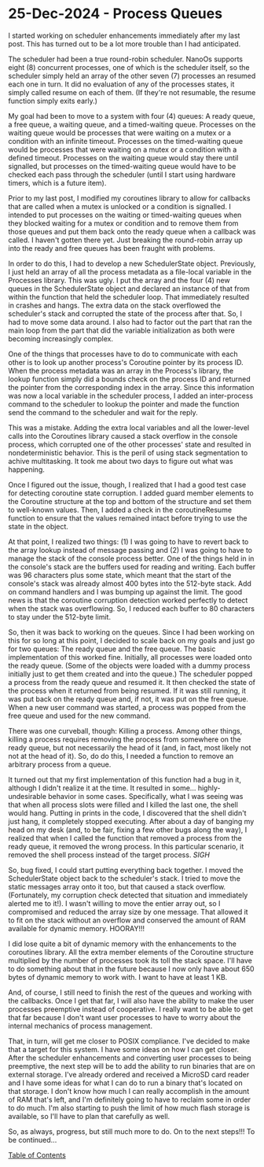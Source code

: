 # 25-Dec-2024 - Process Queues

I started working on scheduler enhancements immediately after my last post.  This has turned out to be a lot more trouble than I had anticipated.

The scheduler had been a true round-robin scheduler.  NanoOs supports eight (8) concurrent processes, one of which is the scheduler itself, so the scheduler simply held an array of the other seven (7) processes an resumed each one in turn.  It did no evaluation of any of the processes states, it simply called resume on each of them.  (If they're not resumable, the resume function simply exits early.)

My goal had been to move to a system with four (4) queues:  A ready queue, a free queue, a waiting queue, and a timed-waiting queue.  Processes on the waiting queue would be processes that were waiting on a mutex or a condition with an infinite timeout.  Processes on the timed-waiting queue would be processes that were waiting on a mutex or a condition with a defined timeout.  Processes on the waiting queue would stay there until signalled, but processes on the timed-waiting queue would have to be checked each pass through the scheduler (until I start using hardware timers, which is a future item).

Prior to my last post, I modified my coroutines library to allow for callbacks that are called when a mutex is unlocked or a condition is signalled.  I intended to put processes on the waiting or timed-waiting queues when they blocked waiting for a mutex or condition and to remove them from those queues and put them back onto the ready queue when a callback was called.  I haven't gotten there yet.  Just breaking the round-robin array up into the ready and free queues has been fraught with problems.

In order to do this, I had to develop a new SchedulerState object.  Previously, I just held an array of all the process metadata as a file-local variable in the Processes library.  This was ugly.  I put the array and the four (4) new queues in the SchedulerState object and declared an instance of that from within the function that held the scheduler loop.  That immediately resulted in crashes and hangs.  The extra data on the stack overflowed the scheduler's stack and corrupted the state of the process after that.  So, I had to move some data around.  I also had to factor out the part that ran the main loop from the part that did the variable initialization as both were becoming increasingly complex.

One of the things that processes have to do to communicate with each other is to look up another process's Coroutine pointer by its process ID.  When the process metadata was an array in the Process's library, the lookup function simply did a bounds check on the process ID and returned the pointer from the corresponding index in the array.  Since this information was now a local variable in the scheduler process, I added an inter-process command to the scheduler to lookup the pointer and made the function send the command to the scheduler and wait for the reply.

This was a mistake.  Adding the extra local variables and all the lower-level calls into the Coroutines library caused a stack overflow in the console process, which corrupted one of the other processes' state and resulted in nondeterministic behavior.  This is the peril of using stack segmentation to achive multitasking.  It took me about two days to figure out what was happening.

Once I figured out the issue, though, I realized that I had a good test case for detecting coroutine state corruption.  I added guard member elements to the Coroutine structure at the top and bottom of the structure and set them to well-known values.  Then, I added a check in the coroutineResume function to ensure that the values remained intact before trying to use the state in the object.

At that point, I realized two things:  (1) I was going to have to revert back to the array lookup instead of message passing and (2) I was going to have to manage the stack of the console process better.  One of the things held in in the console's stack are the buffers used for reading and writing.  Each buffer was 96 characters plus some state, which meant that the start of the console's stack was already almost 400 bytes into the 512-byte stack.  Add on command handlers and I was bumping up against the limit.  The good news is that the coroutine corruption detection worked perfectly to detect when the stack was overflowing.  So, I reduced each buffer to 80 characters to stay under the 512-byte limit.

So, then it was back to working on the queues.  Since I had been working on this for so long at this point, I decided to scale back on my goals and just go for two queues:  The ready queue and the free queue.  The basic implementation of this worked fine.  Initially, all processes were loaded onto the ready queue.  (Some of the objects were loaded with a dummy process initially just to get them created and into the queue.)  The scheduler popped a process from the ready queue and resumed it.  It then checked the state of the process when it returned from being resumed.  If it was still running, it was put back on the ready queue and, if not, it was put on the free queue.  When a new user command was started, a process was popped from the free queue and used for the new command.

There was one curveball, though:  Killing a process.  Among other things, killing a process requires removing the process from somewhere on the ready queue, but not necessarily the head of it (and, in fact, most likely not not at the head of it).  So, do do this, I needed a function to remove an arbitrary process from a queue.

It turned out that my first implementation of this function had a bug in it, although I didn't realize it at the time.  It resulted in some... highly-undesirable behavior in some cases.  Specifically, what I was seeing was that when all process slots were filled and I killed the last one, the shell would hang.  Putting in prints in the code, I discovered that the shell didn't just hang, it completely stopped executing.  After about a day of banging my head on my desk (and, to be fair, fixing a few other bugs along the way), I realized that when I called the function that removed a process from the ready queue, it removed the wrong process.  In this particular scenario, it removed the shell process instead of the target process.  *SIGH*

So, bug fixed, I could start putting everything back together.  I moved the SchedulerState object back to the scheduler's stack.  I tried to move the static messages array onto it too, but that caused a stack overflow.  (Fortunately, my corruption check detected that situation and immediately alerted me to it!).  I wasn't willing to move the entier array out, so I compromised and reduced the array size by one message.  That allowed it to fit on the stack without an overflow and conserved the amount of RAM available for dynamic memory.  HOORAY!!!

I did lose quite a bit of dynamic memory with the enhancements to the coroutines library.  All the extra member elements of the Coroutine structure multiplied by the number of processes took its toll the stack space.  I'll have to do something about that in the future because I now only have about 650 bytes of dynamic memory to work with.  I want to have at least 1 KB.

And, of course, I still need to finish the rest of the queues and working with the callbacks.  Once I get that far, I will also have the ability to make the user processes preemptive instead of cooperative.  I really want to be able to get that far because I don't want user processes to have to worry about the internal mechanics of process management.

That, in turn, will get me closer to POSIX compliance.  I've decided to make that a target for this system.  I have some ideas on how I can get closer.  After the scheduler enhancements and converting user processes to being preemptive, the next step will be to add the ability to run binaries that are on external storage.  I've already ordered and received a MicroSD card reader and I have some ideas for what I can do to run a binary that's located on that storage.  I don't know how much I can really accomplish in the amount of RAM that's left, and I'm definitely going to have to reclaim some in order to do much.  I'm also starting to push the limit of how much flash storage is available, so I'll have to plan that carefully as well.

So, as always, progress, but still much more to do.  On to the next steps!!!  To be continued...

[Table of Contents](.)
